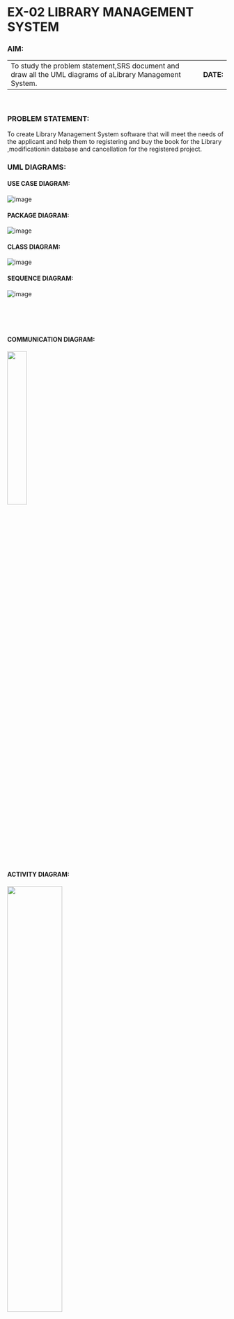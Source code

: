 # EX-02 LIBRARY MANAGEMENT SYSTEM
### AIM:
<table>
<tr>
<td width=90%>
To study the problem statement,SRS document and draw all the UML diagrams of aLibrary Management System.
</td> 
<td>

**DATE:**
</td>
</tr> 
</table>

&emsp;&emsp;
### PROBLEM STATEMENT:
To create Library Management System software that will meet the needs of the applicant and help them to registering and buy the book for the Library ,modificationin database and cancellation for the registered project.
### UML DIAGRAMS:
#### USE CASE DIAGRAM:
![image](https://github.com/ROHITJAIND/UML-EX-02-LIBRARY-MANAGEMENT-SYSTEM/assets/118707073/5c30056f-1435-4509-89c2-d962bc8e6b74)

#### PACKAGE DIAGRAM:
![image](https://github.com/ROHITJAIND/UML-EX-02-LIBRARY-MANAGEMENT-SYSTEM/assets/118707073/1858f9dd-ac54-4799-b784-84fe78852ba7)

#### CLASS DIAGRAM:
![image](https://github.com/ROHITJAIND/UML-EX-02-LIBRARY-MANAGEMENT-SYSTEM/assets/118707073/f75ae9c2-feec-49c9-9f59-6ce0ac3b9d24)

#### SEQUENCE DIAGRAM:
![image](https://github.com/ROHITJAIND/UML-EX-02-LIBRARY-MANAGEMENT-SYSTEM/assets/118707073/2879744a-04e7-4695-99c0-66eebd2bde4f)
<br>
<br>
<br>
<br>
<br>
#### COMMUNICATION DIAGRAM:
<img height=30% src="https://github.com/ROHITJAIND/UML-EX-02-LIBRARY-MANAGEMENT-SYSTEM/assets/118707073/2b369692-7472-4de0-a7a5-46a65193d090">

#### ACTIVITY DIAGRAM:
<img height=50% src="https://github.com/ROHITJAIND/UML-EX-02-LIBRARY-MANAGEMENT-SYSTEM/assets/118707073/86bdc2db-f81f-4ee5-9bca-f254621d8349">

### RESULT:
 Thus, the Library management system project was executed and the output was verified.
